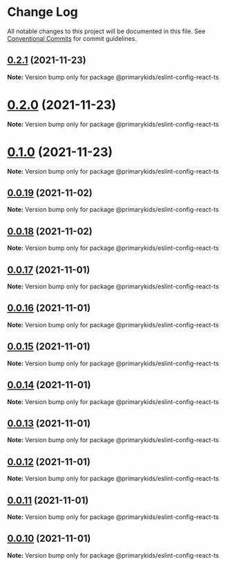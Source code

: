 # Change Log

All notable changes to this project will be documented in this file.
See [Conventional Commits](https://conventionalcommits.org) for commit guidelines.

## [0.2.1](https://github.com/PrimaryKids/eslint-config/compare/v0.2.0...v0.2.1) (2021-11-23)

**Note:** Version bump only for package @primarykids/eslint-config-react-ts





# [0.2.0](https://github.com/PrimaryKids/eslint-config/compare/v0.0.19...v0.2.0) (2021-11-23)

**Note:** Version bump only for package @primarykids/eslint-config-react-ts





# [0.1.0](https://github.com/PrimaryKids/eslint-config/compare/v0.0.19...v0.1.0) (2021-11-23)

**Note:** Version bump only for package @primarykids/eslint-config-react-ts





## [0.0.19](https://github.com/PrimaryKids/eslint-config/compare/v0.0.18...v0.0.19) (2021-11-02)

**Note:** Version bump only for package @primarykids/eslint-config-react-ts





## [0.0.18](https://github.com/PrimaryKids/eslint-config/compare/v0.0.17...v0.0.18) (2021-11-02)

**Note:** Version bump only for package @primarykids/eslint-config-react-ts





## [0.0.17](https://github.com/PrimaryKids/eslint-config/compare/v0.0.16...v0.0.17) (2021-11-01)

**Note:** Version bump only for package @primarykids/eslint-config-react-ts





## [0.0.16](https://github.com/PrimaryKids/eslint-config/compare/v0.0.15...v0.0.16) (2021-11-01)

**Note:** Version bump only for package @primarykids/eslint-config-react-ts





## [0.0.15](https://github.com/PrimaryKids/eslint-config/compare/v0.0.14...v0.0.15) (2021-11-01)

**Note:** Version bump only for package @primarykids/eslint-config-react-ts





## [0.0.14](https://github.com/PrimaryKids/eslint-config/compare/v0.0.13...v0.0.14) (2021-11-01)

**Note:** Version bump only for package @primarykids/eslint-config-react-ts





## [0.0.13](https://github.com/PrimaryKids/eslint-config/compare/v0.0.12...v0.0.13) (2021-11-01)

**Note:** Version bump only for package @primarykids/eslint-config-react-ts





## [0.0.12](https://github.com/PrimaryKids/eslint-config/compare/v0.0.11...v0.0.12) (2021-11-01)

**Note:** Version bump only for package @primarykids/eslint-config-react-ts





## [0.0.11](https://github.com/PrimaryKids/eslint-config/compare/v0.0.10...v0.0.11) (2021-11-01)

**Note:** Version bump only for package @primarykids/eslint-config-react-ts





## [0.0.10](https://github.com/PrimaryKids/eslint-config/compare/v0.0.9...v0.0.10) (2021-11-01)

**Note:** Version bump only for package @primarykids/eslint-config-react-ts
